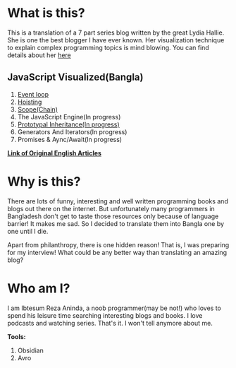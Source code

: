 
# What is this?

This is a translation of a 7 part series blog written by the great Lydia Hallie. She is one the best blogger I have ever known. Her visualization technique to explain complex programming topics is mind blowing. You can find details about her [here](https://www.lydiahallie.io/)


## JavaScript Visualized(Bangla)

1. [Event loop](Event-Loop/Readme.md)
2. [Hoisting](Hoisting/Readme.md)
3. [Scope(Chain)](Scope(Chain)/Readme.md)
4. The JavaScript Engine(In progress)
5. [Prototypal Inheritance(In progress)](Prototypical-inheritance/Readme.md)
6. Generators And Iterators(In progress)
7. Promises & Aync/Await(In progress)

[**Link of Original English Articles**](https://dev.to/lydiahallie/javascript-visualized-event-loop-3dif)


# Why is this?

There are lots of funny, interesting and well written programming books and blogs out there on the internet. But unfortunately many programmers in Bangladesh don't get to taste those resources only because of language barrier! It makes me sad. So I decided to translate them into Bangla one by one until I die. 

Apart from philanthropy, there is one hidden reason! That is, I was preparing for my interview! What could be any better way than translating an  amazing blog?

# Who am I? 

I am Ibtesum Reza Aninda, a noob programmer(may be not!) who loves to spend his leisure time searching interesting blogs and books. I love podcasts and watching series. That's it. I won't tell anymore about me. 

**Tools:**
1. Obsidian
2. Avro

